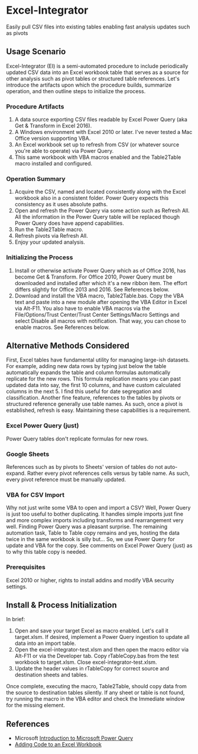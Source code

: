 # Excel-Integrator
Easily pull CSV files into existing tables enabling fast analysis updates such as pivots

## Usage Scenario
Excel-Integrator (EI) is a semi-automated procedure to include periodically updated CSV data into an Excel workbook table that serves as a source for other analysis such as pivot tables or structured table references. Let's introduce the artifacts upon which the procedure builds, summarize operation, and then outline steps to initialize the process. 

### Procedure Artifacts

1. A data source exporting CSV files readable by Excel Power Query (aka Get & Transform in Excel 2016). 
2. A Windows environment with Excel 2010 or later. I've never tested a Mac Office version supporting VBA. 
3. An Excel workbook set up to refresh from CSV (or whatever source you're able to operate) via Power Query. 
3. This same workbook with VBA macros enabled and the Table2Table macro installed and configured. 

### Operation Summary 

1. Acquire the CSV, named and located consistently along with the Excel workbook also in a consistent folder. Power Query expects this consistency as it uses absolute paths. 
2. Open and refresh the Power Query via some action such as Refresh All. All the information in the Power Query table will be replaced though Power Query does have append capabilities. 
3. Run the Table2Table macro. 
4. Refresh pivots via Refresh All. 
5. Enjoy your updated analysis. 

### Initializing the Process 

1. Install or otherwise activate Power Query which as of Office 2016, has become Get & Transform. For Office 2010, Power Query must be downloaded and installed after which it's a new ribbon item. The effort differs slightly for Office 2013 and 2016. See References below. 
2. Download and install the VBA macro, Table2Table.bas. Copy the VBA text and paste into a new module after opening the VBA Editor in Excel via Alt-F11. You also have to enable VBA macros via the File/Options/Trust Center/Trust Center Settings/Macro Settings and select Disable all macros with notification. That way, you can chose to enable macros. See References below. 

## Alternative Methods Considered

First, Excel tables have fundamental utility for managing large-ish datasets. For example, adding new data rows by typing just below the table automatically expands the table and column formulas automatically replicate for the new rows. This formula replication means you can past updated data into say, the first 10 columns, and have custom calculated columns in the next 5. I find this useful for date segregation and classification. Another fine feature, references to the tables by pivots or structured reference generally use table names. As such, once a pivot is established, refresh is easy. Maintaining these capabilities is a requirement. 

### Excel Power Query (just)

Power Query tables don't replicate formulas for new rows. 

### Google Sheets 

References such as by pivots to Sheets' version of tables do not auto-expand. Rather every pivot references cells versus by table name. As such, every pivot reference must be manually updated. 

### VBA for CSV Import 

Why not just write some VBA to open and import a CSV? Well, Power Query is just too useful to bother duplicating. It handles simple imports just fine and more complex imports including transforms and rearrangement very well. Finding Power Query was a pleasant surprise. The remaining automation task, Table to Table copy remains and yes, hosting the data twice in the same workbook is silly but... So, we use Power Query for update and VBA for the copy. See comments on Excel Power Query (just) as to why this table copy is needed. 

### Prerequisites 

Excel 2010 or higher, rights to install addins and modify VBA security settings. 

## Install & Process Initialization 

In brief: 

1. Open and save your target Excel as macro enabled. Let's call it target.xlsm. If desired, implement a Power Query ingestion to update all data into an import table.
2. Open the excel-integrator-test.xlsm and then open the macro editor via Alt-F11 or via the Developer tab. Copy rTableCopy.bas from the test workbook to target.xlsm. Close excel-integrator-test.xlsm. 
3. Update the header values in rTableCopy for correct source and destination sheets and tables. 

Once complete, executing the macro, Table2Table, should copy data from the source to destination tables silently. If any sheet or table is not found, try running the macro in the VBA editor and check the Immediate window for the missing element. 

## References 

* Microsoft [Introduction to Microsoft Power Query](https://support.office.com/en-us/article/introduction-to-microsoft-power-query-for-excel-6e92e2f4-2079-4e1f-bad5-89f6269cd605)
* [Adding Code to an Excel Workbook](https://www.contextures.com/xlvba01.html)
